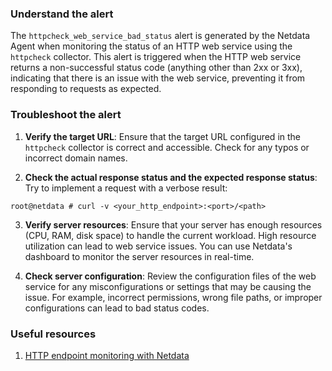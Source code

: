 ### Understand the alert

The `httpcheck_web_service_bad_status` alert is generated by the Netdata Agent when monitoring the status of an HTTP web service using the `httpcheck` collector. This alert is triggered when the HTTP web service returns a non-successful status code (anything other than 2xx or 3xx), indicating that there is an issue with the web service, preventing it from responding to requests as expected.

### Troubleshoot the alert

1. **Verify the target URL**: Ensure that the target URL configured in the `httpcheck` collector is correct and accessible. Check for any typos or incorrect domain names.

2. **Check the actual response status and the expected response status**: Try to implement a request with a verbose result:

```
root@netdata # curl -v <your_http_endpoint>:<port>/<path>
```

3. **Verify server resources**: Ensure that your server has enough resources (CPU, RAM, disk space) to handle the current workload. High resource utilization can lead to web service issues. You can use Netdata's dashboard to monitor the server resources in real-time.

4. **Check server configuration**: Review the configuration files of the web service for any misconfigurations or settings that may be causing the issue. For example, incorrect permissions, wrong file paths, or improper configurations can lead to bad status codes.

### Useful resources

1. [HTTP endpoint monitoring with Netdata](/docs/agent/src/go/plugin/go.d/modules/httpcheck/integrations/http_endpoints)
